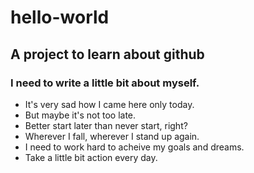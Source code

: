 # hello-world
## A project to learn about github
### I need to write a little bit about myself. 
* It's very sad how I came here only today. 
* But maybe it's not too late. 
* Better start later than never start, right? 
* Wherever I fall, wherever I stand up again.
* I need to work hard to acheive my goals and dreams. 
* Take a little bit action every day. 
